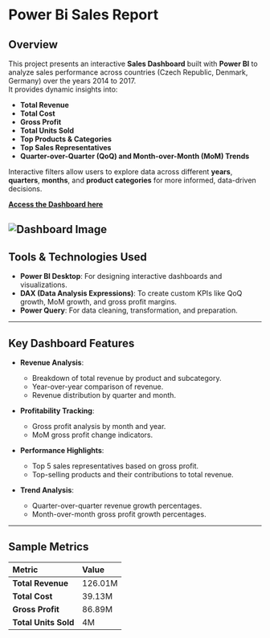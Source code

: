 # Power Bi Sales Report

## Overview

This project presents an interactive **Sales Dashboard** built with **Power BI** to analyze sales performance across countries (Czech Republic, Denmark, Germany) over the years 2014 to 2017.  
It provides dynamic insights into:

- **Total Revenue**
- **Total Cost**
- **Gross Profit**
- **Total Units Sold**
- **Top Products & Categories**
- **Top Sales Representatives**
- **Quarter-over-Quarter (QoQ) and Month-over-Month (MoM) Trends**

Interactive filters allow users to explore data across different **years**, **quarters**, **months**, and **product categories** for more informed, data-driven decisions.

[**Access the Dashboard here**](https://app.powerbi.com/view?r=eyJrIjoiNTYzMzhiNDEtODQxYS00Mzc1LWE2OTItMDAyMTQ5N2Y2MWVmIiwidCI6IjBkODkwMmEzLTE1OGYtNGM3MC04MTI4LTFlM2JiNGFiMzk3ZCIsImMiOjh9)

![Dashboard Image](https://github.com/BassamElshoraa/Your-Repository-Name/raw/main/Sales_Report_Dashboard.jpg)
---

## Tools & Technologies Used

- **Power BI Desktop**: For designing interactive dashboards and visualizations.
- **DAX (Data Analysis Expressions)**: To create custom KPIs like QoQ growth, MoM growth, and gross profit margins.
- **Power Query**: For data cleaning, transformation, and preparation.

---

## Key Dashboard Features

- **Revenue Analysis**: 
  - Breakdown of total revenue by product and subcategory.
  - Year-over-year comparison of revenue.
  - Revenue distribution by quarter and month.
  
- **Profitability Tracking**:
  - Gross profit analysis by month and year.
  - MoM gross profit change indicators.
  
- **Performance Highlights**:
  - Top 5 sales representatives based on gross profit.
  - Top-selling products and their contributions to total revenue.
  
- **Trend Analysis**:
  - Quarter-over-quarter revenue growth percentages.
  - Month-over-month gross profit growth percentages.

---

## Sample Metrics
| Metric | Value |
| :----- | :---- |
| **Total Revenue** | 126.01M |
| **Total Cost** | 39.13M |
| **Gross Profit** | 86.89M |
| **Total Units Sold** | 4M |

